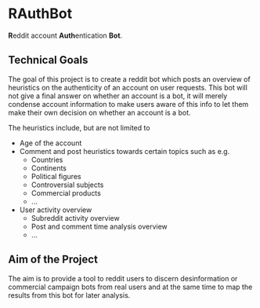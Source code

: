 # RAuthBot
**R**eddit account **Auth**entication **Bot**.

## Technical Goals
The goal of this project is to create a reddit bot which posts an overview of heuristics on the authenticity of an account on user requests. This bot will not give a final answer on whether an account is a bot, it will merely condense account information to make users aware of this info to let them make their own decision on whether an account is a bot. 

The heuristics include, but are not limited to 
- Age of the account
- Comment and post heuristics towards certain topics such as e.g. 
  - Countries
  - Continents
  - Political figures
  - Controversial subjects
  - Commercial products 
  - ...
- User activity overview
  - Subreddit activity overview
  - Post and comment time analysis overview
  - ... 

## Aim of the Project
The aim is to provide a tool to reddit users to discern desinformation or commercial campaign bots from real users and at the same time to map the results from this bot for later analysis.
